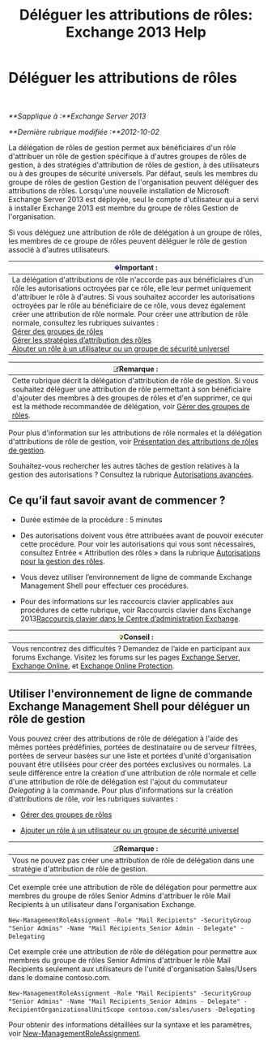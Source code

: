﻿---
title: 'Déléguer les attributions de rôles: Exchange 2013 Help'
TOCTitle: Déléguer les attributions de rôles
ms:assetid: ed2d00d9-90c9-49dc-ab8a-cd791569aeed
ms:mtpsurl: https://technet.microsoft.com/fr-fr/library/Dd351237(v=EXCHG.150)
ms:contentKeyID: 50479496
ms.date: 04/24/2018
mtps_version: v=EXCHG.150
ms.translationtype: HT
---

# Déléguer les attributions de rôles

 

_**Sapplique à :**Exchange Server 2013_

_**Dernière rubrique modifiée :**2012-10-02_

La délégation de rôles de gestion permet aux bénéficiaires d'un rôle d'attribuer un rôle de gestion spécifique à d'autres groupes de rôles de gestion, à des stratégies d'attribution de rôles de gestion, à des utilisateurs ou à des groupes de sécurité universels. Par défaut, seuls les membres du groupe de rôles de gestion Gestion de l'organisation peuvent déléguer des attributions de rôles. Lorsqu'une nouvelle installation de Microsoft Exchange Server 2013 est déployée, seul le compte d'utilisateur qui a servi à installer Exchange 2013 est membre du groupe de rôles Gestion de l'organisation.

Si vous déléguez une attribution de rôle de délégation à un groupe de rôles, les membres de ce groupe de rôles peuvent déléguer le rôle de gestion associé à d'autres utilisateurs.

<table>
<thead>
<tr class="header">
<th><img src="images/JJ159813.important(EXCHG.150).gif" title="Important" alt="Important" />Important :</th>
</tr>
</thead>
<tbody>
<tr class="odd">
<td>La délégation d'attributions de rôle n'accorde pas aux bénéficiaires d'un rôle les autorisations octroyées par ce rôle, elle leur permet uniquement d'attribuer le rôle à d'autres. Si vous souhaitez accorder les autorisations octroyées par le rôle au bénéficiaire de ce rôle, vous devez également créer une attribution de rôle normale. Pour créer une attribution de rôle normale, consultez les rubriques suivantes :<br />
<a href="manage-role-groups-exchange-2013-help.md">Gérer des groupes de rôles</a><br />
<a href="manage-role-assignment-policies-exchange-2013-help.md">Gérer les stratégies d’attribution des rôles</a><br />
<a href="add-a-role-to-a-user-or-usg-exchange-2013-help.md">Ajouter un rôle à un utilisateur ou un groupe de sécurité universel</a></td>
</tr>
</tbody>
</table>


<table>
<thead>
<tr class="header">
<th><img src="images/JJ159664.note(EXCHG.150).gif" title="Remarque" alt="Remarque" />Remarque :</th>
</tr>
</thead>
<tbody>
<tr class="odd">
<td>Cette rubrique décrit la délégation d'attribution de rôle de gestion. Si vous souhaitez déléguer une attribution de rôle permettant à son bénéficiaire d'ajouter des membres à des groupes de rôles et d'en supprimer, ce qui est la méthode recommandée de délégation, voir <a href="manage-role-groups-exchange-2013-help.md">Gérer des groupes de rôles</a>.</td>
</tr>
</tbody>
</table>


Pour plus d'information sur les attributions de rôle normales et la délégation d'attributions de rôle de gestion, voir [Présentation des attributions de rôles de gestion](understanding-management-role-assignments-exchange-2013-help.md).

Souhaitez-vous rechercher les autres tâches de gestion relatives à la gestion des autorisations ? Consultez la rubrique [Autorisations avancées](advanced-permissions-exchange-2013-help.md).

## Ce qu’il faut savoir avant de commencer ?

  - Durée estimée de la procédure : 5 minutes

  - Des autorisations doivent vous être attribuées avant de pouvoir exécuter cette procédure. Pour voir les autorisations qui vous sont nécessaires, consultez Entrée « Attribution des rôles » dans la rubrique [Autorisations pour la gestion des rôles](role-management-permissions-exchange-2013-help.md).

  - Vous devez utiliser l’environnement de ligne de commande Exchange Management Shell pour effectuer ces procédures.

  - Pour des informations sur les raccourcis clavier applicables aux procédures de cette rubrique, voir Raccourcis clavier dans Exchange 2013[Raccourcis clavier dans le Centre d’administration Exchange](keyboard-shortcuts-in-the-exchange-admin-center-exchange-online-protection-help.md).

<table>
<thead>
<tr class="header">
<th><img src="images/Bb125224.tip(EXCHG.150).gif" title="Conseil" alt="Conseil" />Conseil :</th>
</tr>
</thead>
<tbody>
<tr class="odd">
<td>Vous rencontrez des difficultés ? Demandez de l’aide en participant aux forums Exchange. Visitez les forums sur les pages <a href="https://go.microsoft.com/fwlink/p/?linkid=60612">Exchange Server</a>, <a href="https://go.microsoft.com/fwlink/p/?linkid=267542">Exchange Online</a>, et <a href="https://go.microsoft.com/fwlink/p/?linkid=285351">Exchange Online Protection</a>.</td>
</tr>
</tbody>
</table>


## Utiliser l'environnement de ligne de commande Exchange Management Shell pour déléguer un rôle de gestion

Vous pouvez créer des attributions de rôle de délégation à l'aide des mêmes portées prédéfinies, portées de destinataire ou de serveur filtrées, portées de serveur basées sur une liste et portées d'unité d'organisation pouvant être utilisées pour créer des portées exclusives ou normales. La seule différence entre la création d'une attribution de rôle normale et celle d'une attribution de rôle de délégation est l'ajout du commutateur *Delegating* à la commande. Pour plus d'informations sur la création d'attributions de rôle, voir les rubriques suivantes :

  - [Gérer des groupes de rôles](manage-role-groups-exchange-2013-help.md)

  - [Ajouter un rôle à un utilisateur ou un groupe de sécurité universel](add-a-role-to-a-user-or-usg-exchange-2013-help.md)

<table>
<thead>
<tr class="header">
<th><img src="images/JJ159664.note(EXCHG.150).gif" title="Remarque" alt="Remarque" />Remarque :</th>
</tr>
</thead>
<tbody>
<tr class="odd">
<td>Vous ne pouvez pas créer une attribution de rôle de délégation dans une stratégie d'attribution de rôle de gestion.</td>
</tr>
</tbody>
</table>


Cet exemple crée une attribution de rôle de délégation pour permettre aux membres du groupe de rôles Senior Admins d'attribuer le rôle Mail Recipients à un utilisateur dans l'organisation Exchange.

    New-ManagementRoleAssignment -Role "Mail Recipients" -SecurityGroup "Senior Admins" -Name "Mail Recipients_Senior Admin - Delegate" -Delegating

Cet exemple crée une attribution de rôle de délégation pour permettre aux membres du groupe de rôles Senior Admins d'attribuer le rôle Mail Recipients seulement aux utilisateurs de l'unité d'organisation Sales/Users dans le domaine contoso.com.

    New-ManagementRoleAssignment -Role "Mail Recipients" -SecurityGroup "Senior Admins" -Name "Mail Recipients_Senior Admins - Delegate" -RecipientOrganizationalUnitScope contoso.com/sales/users -Delegating

Pour obtenir des informations détaillées sur la syntaxe et les paramètres, voir [New-ManagementRoleAssignment](https://technet.microsoft.com/fr-fr/library/dd335193\(v=exchg.150\)).

